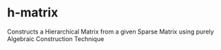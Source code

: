 # h-matrix
Constructs a Hierarchical Matrix from a given Sparse Matrix using purely Algebraic Construction Technique
